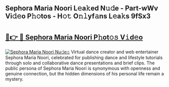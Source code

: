 ## Sephora Maria Noori L𝚎a𝚔ed N𝚞𝚍e - Part-wWv Vi𝚍𝚎o P𝚑𝚘tos - H𝚘𝚝 O𝚗𝚕yf𝚊ns L𝚎a𝚔s 9fSx3

# <h2><a href="http://kf2vdy0.oniu.top/?m=Sephora+Maria+Noori">🔗👉 🔴 Sephora Maria Noori P𝚑ot𝚘𝚜 V𝚒d𝚎o</a></h2>

[![Sephora Maria Noori Nu𝚍e𝚜](https://i.imgur.com/0qMVB7G.gif)](http://kf2vdy0.oniu.top/?m=Sephora+Maria+Noori)
Virtual dance creator and web entertainer Sephora Maria Noori, celebrated for publishing dance and lifestyle tutorials through solo and collaborative dance presentations and brief clips. The public persona of Sephora Maria Noori is synonymous with openness and genuine connection, but the hidden dimensions of his personal life remain a mystery.  
